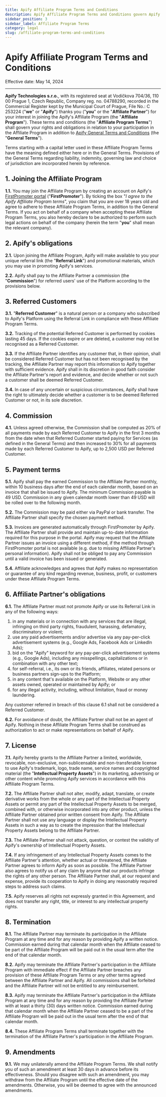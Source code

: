 ```yaml
---
title: Apify Affiliate Program Terms and Conditions
description: Apify Affiliate Program Terms and Conditions govern Apify's affiliate partnership program.
sidebar_position: 3
sidebar_label: Affiliate Program Terms
category: legal
slug: /affiliate-program-terms-and-conditions
---
```


# Apify Affiliate Program Terms and Conditions

Effective date: May 14, 2024

---

**Apify Technologies s.r.o.**, with its registered seat at Vodičkova 704/36, 110 00 Prague 1, Czech Republic, Company reg. no. 04788290, recorded in the Commercial Register kept by the Municipal Court of Prague, File No.: C 253224 ("**we**" or "**Apify**") thanks you ("**you**" or the "**Affiliate Partner**") for your interest in joining the Apify's Affiliate Program (the "**Affiliate Program**"). These terms and conditions (the "**Affiliate Program Terms**") shall govern your rights and obligations in relation to your participation in the Affiliate Program in addition to [Apify General Terms and Conditions](general-terms-and-conditions.md) (the "**General Terms**").

Terms starting with a capital letter used in these Affiliate Program Terms have the meaning defined either here or in the General Terms. Provisions of the General Terms regarding liability, indemnity, governing law and choice of jurisdiction are incorporated herein by reference.

## 1. Joining the Affiliate Program

**1.1.** You may join the Affiliate Program by creating an account on Apify's [FirstPromoter portal](https://apify.firstpromoter.com/) ("**FirstPromoter**"). By ticking the box "_I agree to the Apify Affiliate Program terms_", you claim that you are over 18 years old and agree to adhere to these Affiliate Program Terms, in addition to the General Terms. If you act on behalf of a company when accepting these Affiliate Program Terms, you also hereby declare to be authorized to perform such legal actions on behalf of the company (herein the term "**you**" shall mean the relevant company).

## 2. Apify's obligations

**2.1.** Upon joining the Affiliate Program, Apify will make available to you your unique referral link (the "**Referral Link**") and promotional materials, which you may use in promoting Apify's services.

**2.2.** Apify shall pay to the Affiliate Partner a commission (the "**Commission**") for referred users' use of the Platform according to the provisions below.

## 3. Referred Customers

**3.1.** "**Referred Customer**" is a natural person or a company who subscribed to Apify's Platform using the Referral Link in compliance with these Affiliate Program Terms.

**3.2.** Tracking of the potential Referred Customer is performed by cookies lasting 45 days. If the cookies expire or are deleted, a customer may not be recognised as a Referred Customer.

**3.3.** If the Affiliate Partner identifies any customer that, in their opinion, shall be considered Referred Customer but has not been recognised by the tracking, the Affiliate Partner may report this information to Apify together with sufficient evidence. Apify shall in its discretion in good faith consider the Affiliate Partner's report and evidence, and decide whether or not such a customer shall be deemed Referred Customer.

**3.4.** In case of any uncertain or suspicious circumstances, Apify shall have the right to ultimately decide whether a customer is to be deemed Referred Customer or not, in its sole discretion.

## 4. Commission

**4.1.** Unless agreed otherwise, the Commission shall be computed as 20% of all payments made by each Referred Customer to Apify in the first 3 months from the date when that Referred Customer started paying for Services (as defined in the General Terms) and then increased to 30% for all payments made by each Referred Customer to Apify, up to 2,500 USD per Referred Customer.

## 5. Payment terms

**5.1.** Apify shall pay the earned Commission to the Affiliate Partner monthly, within 10 business days after the end of each calendar month, based on an invoice that shall be issued to Apify. The minimum Commission payable is 49 USD. Commission in any given calendar month lower than 49 USD will be rolled over to the following month.

**5.2.** The Commission may be paid either via PayPal or bank transfer. The Affiliate Partner shall specify the chosen payment method.

**5.3.** Invoices are generated automatically through FirstPromoter by Apify. The Affiliate Partner shall provide and maintain up-to-date information required for this purpose in the portal. Apify may request that the Affiliate Partner issues an invoice using a different method, if the method through FirstPromoter portal is not available (e.g. due to missing Affiliate Partner's personal information). Apify shall not be obliged to pay any Commission until a valid invoice has been issued or generated.

**5.4.** Affiliate acknowledges and agrees that Apify makes no representation or guarantee of any kind regarding revenue, business, profit, or customers under these Affiliate Program Terms.

## 6. Affiliate Partner's obligations

**6.1.** The Affiliate Partner must not promote Apify or use its Referral Link in any of the following ways:

1. in any materials or in connection with any services that are illegal, infringing on third party rights, fraudulent, harassing, defamatory, discriminatory or violent;
2. use any paid advertisements and/or advertise via any pay-per-click advertisement systems (e.g., Google Ads, Facebook Ads or LinkedIn Ads);
3. bid on the "Apify" keyword for any pay-per-click advertisement systems (e.g., Google Ads), including any misspellings, capitalizations or in combination with any other text;
4. for self-referral, i.e., its own or its friends, affiliates, related persons or business partners sign-ups to the Platform;
5. in any content that's available on the Platform, Website or any other assets owned, operated or maintained by Apify; or
6. for any illegal activity, including, without limitation, fraud or money laundering.

Any customer referred in breach of this clause 6.1 shall not be considered a Referred Customer.

**6.2.** For avoidance of doubt, the Affiliate Partner shall not be an agent of Apify. Nothing in these Affiliate Program Terms shall be construed as authorization to act or make representations on behalf of Apify.

## 7. License

**7.1.** Apify hereby grants to the Affiliate Partner a limited, worldwide, revocable, non-exclusive, non-sublicensable and non-transferable license to use Apify's trademark, logo, trade name, service names and copyrighted material (the "**Intellectual Property Assets**") in its marketing, advertising or other content while promoting Apify services in accordance with this Affiliate Program Terms.

**7.2.** The Affiliate Partner shall not alter, modify, adapt, translate, or create derivative works from the whole or any part of the Intellectual Property Assets or permit any part of the Intellectual Property Assets to be merged, combined with, or otherwise incorporated into any other product, unless the Affiliate Partner obtained prior written consent from Apify. The Affiliate Partner shall not use any language or display the Intellectual Property Assets in such a way as to create the impression that the Intellectual Property Assets belong to the Affiliate Partner.

**7.3.** The Affiliate Partner shall not attack, question, or contest the validity of Apify's ownership of Intellectual Property Assets.

**7.4.** If any infringement of any Intellectual Property Assets comes to the Affiliate Partner's attention, whether actual or threatened, the Affiliate Partner agrees to inform Apify as soon as possible. The Affiliate Partner also agrees to notify us of any claim by anyone that our products infringe the rights of any other person. The Affiliate Partner shall, at our request and expense, provide its cooperation to Apify in doing any reasonably required steps to address such claims.

**7.5.** Apify reserves all rights not expressly granted in this Agreement, and does not transfer any right, title, or interest to any intellectual property rights.

## 8. Termination

**8.1.** The Affiliate Partner may terminate its participation in the Affiliate Program at any time and for any reason by providing Apify a written notice. Commission earned during that calendar month when the Affiliate ceased to be part of the Affiliate Program will be paid out in the usual term after the end of that calendar month.

**8.2.** Apify may terminate the Affiliate Partner's participation in the Affiliate Program with immediate effect if the Affiliate Partner breaches any provision of these Affiliate Program Terms or any other terms agreed between the Affiliate Partner and Apify. All commissions shall be forfeited and the Affiliate Partner will not be entitled to any reimbursement.

**8.3.** Apify may terminate the Affiliate Partner's participation in the Affiliate Program at any time and for any reason by providing the Affiliate Partner with at least a thirty (30) days written notice. Commission earned during that calendar month when the Affiliate Partner ceased to be a part of the Affiliate Program will be paid out in the usual term after the end of that calendar month.

**8.4.** These Affiliate Program Terms shall terminate together with the termination of the Affiliate Partner's participation in the Affiliate Program.

## 9. Amendments

**9.1.** We may unilaterally amend the Affiliate Program Terms. We shall notify you of such an amendment at least 30 days in advance before its effectiveness. Should you disagree with such an amendment, you may withdraw from the Affiliate Program until the effective date of the amendments. Otherwise, you will be deemed to agree with the announced amendments.
